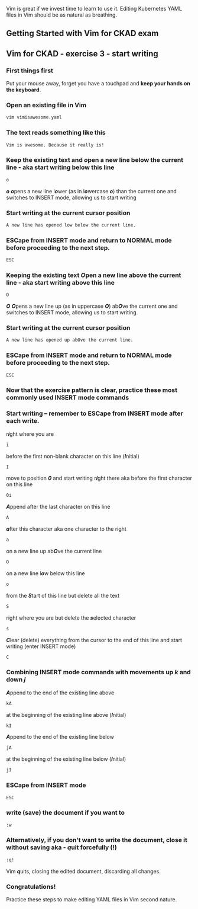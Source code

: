 Vim is great if we invest time to learn to use it. Editing Kubernetes YAML files in Vim should be as natural as breathing.

## Getting Started with Vim for CKAD exam

## Vim for CKAD - exercise 3 - start writing

### First things first
Put your mouse away, forget you have a touchpad and **keep your hands on the keyboard**.

### Open an existing file in Vim
```bash
vim vimisawesome.yaml
```

### The text reads something like this
```bash
Vim is awesome. Because it really is!
```

### Keep the existing text and ***o***pen a new line below the current line - aka start writing below this line
```bash
o
```
***o*** ***o***pens a new line l***o***wer (as in l***o***wercase ***o***) than the current one and switches to INSERT mode, allowing us to start writing

### Start writing at the current cursor position
```bash
A new line has opened low below the current line.
```

### ESCape from INSERT mode and return to NORMAL mode before proceeding to the next step.
```bash
ESC
```

### Keeping the existing text ***O***pen a new line above the current line - aka start writing above this line

```bash
O
```

***O*** ***O***pens a new line up (as in uppercase ***O***) ab***O***ve the current one and switches to INSERT mode, allowing us to start writing.

### Start writing at the current cursor position
```bash
A new line has opened up abOve the current line.
```

### ESCape from INSERT mode and return to NORMAL mode before proceeding to the next step.
```bash
ESC
```
### Now that the exercise pattern is clear, practice these most commonly used INSERT mode commands

### Start writing – remember to ESCape from INSERT mode after each write.

r***i***ght where you are
```bash
i
```

before the first non-blank character on this line (***I***nitial)
```bash
I
```

move to position ***0*** and start writing r***i***ght there aka before the first character on this line
```bash
0i
```

***A***ppend after the last character on this line
```bash
A
```

***a***fter this character aka one character to the right
```bash
a
```

on a new line up ab***O***ve the current line
```bash
O
```

on a new line l***o***w below this line
```bash
o
```

from the ***S***tart of this line but delete all the text
```bash
S
```

right where you are but delete the ***s***elected character
```bash
s
```

 ***C***lear (delete) everything from the cursor to the end of this line and start writing (enter INSERT mode)
```bash
C
```

### Combining INSERT mode commands with movements up ***k*** and down ***j***

***A***ppend to the end of the existing line above
```bash
kA
```

at the beginning of the existing line above (***I***nitial)
```bash
kI
```

***A***ppend to the end of the existing line below
```bash
jA
```
at the beginning of the existing line below (***I***nitial)
```bash
jI
```

### ESCape from INSERT mode 
```bash
ESC
```

### ***w***rite (save) the document if you want to
```bash
:w
```

### Alternatively, if you don't want to write the document, close it without saving aka - ***q***uit forcefully (!)
```bash
:q!
```
Vim ***q***uits, closing the edited document, discarding all changes.

### Congratulations!
Practice these steps to make editing YAML files in Vim second nature.
